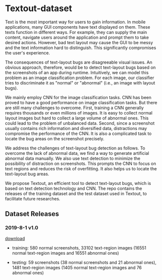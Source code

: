 # Textout-dataset

Text is the most important way for users to gain information. In mobile applications, many GUI components have text displayed on them. These texts function in different ways. For example, they can supply the main content, navigate users around the application and prompt them to take desired actions. However, bad text layout may cause the GUI to be messy and the text information hard to distinguish. This significantly compromises the user's experience.

The consequences of text-layout bugs are disagreeable visual issues. An obvious approach, therefore, would be to detect text-layout bugs based on the screenshots of an app during runtime.  Intuitively, we can model this problem as an image classification problem. For each image, our classifier tries to discriminate it as "normal" or "abnormal" (i.e., an image with layout bugs).

We mainly employ CNN for the image classification tasks. CNN has been proved to have a good performance on image classification tasks. But there are still many challenges to overcome. First, training a CNN generally requires thousands or even millions of images. It is easy to collect normal layout images but hard to collect a large volume of abnormal ones. This could lead to the problem of unbalanced data. Second, since a screenshot usually contains rich information and diversified data, distractions may compromise the performance of the CNN. It is also a complicated task to locate the bug areas on the screenshot precisely.

We address the challenges of text-layout bug detection as follows. To overcome the lack of abnormal data, we find a way to generate artificial abnormal data manually. We also use text detection to minimize the possibility of distraction on screenshots. This prompts the CNN to focus on text regions and reduces the risk of overfitting. It also helps us to locate the text-layout bug areas.

We propose Textout, an efficient tool to detect text-layout bugs, which is based on text detection technology and CNN. The repo contains the releases of the training dataset and the test dataset used in Textout, to facilitate future researches.

## Dataset Releases

### 2019-8-1 v1.0 

[download](https://mega.nz/#!ClNVDQQK!d6nC874iA4TFRKZkTbDT2_DuZOb7j4W331bV7a-RZPY)

* training: 580 normal screenshots, 33102 text-region images (16551 normal text-region images and 16551 abnormal ones)

* testing: 59 screenshots (38 normal screenshots and 21 abnormal ones), 1481 text-region images (1405 normal text-region images and 76 abnormal ones)